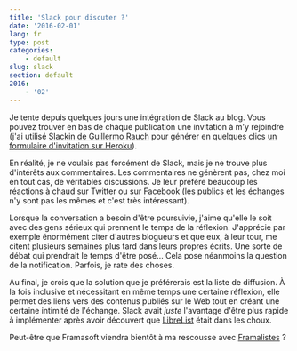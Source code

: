 ```yaml
---
title: 'Slack pour discuter ?'
date: '2016-02-01'
lang: fr
type: post
categories:
    - default
slug: slack
section: default
2016:
    - '02'
---
```


Je tente depuis quelques jours une intégration de Slack au blog. Vous pouvez trouver en bas de chaque publication une invitation à m'y rejoindre (j'ai utilisé [Slackin de Guillermo Rauch](http://rauchg.com/slackin/) pour générer en quelques clics [un formulaire d'invitation sur Heroku](https://slackin-borisschapiracom.herokuapp.com "Formulaire d'invitation au Slack de BorisSchapira.com")).

En réalité, je ne voulais pas forcément de Slack, mais je ne trouve plus d'intérêts aux commentaires. Les commentaires ne génèrent pas, chez moi en tout cas, de véritables discussions. Je leur préfère beaucoup les réactions à chaud sur Twitter ou sur Facebook (les publics et les échanges n'y sont pas les mêmes et c'est très intéressant).

Lorsque la conversation a besoin d'être poursuivie, j'aime qu'elle le soit avec des gens sérieux qui prennent le temps de la réflexion. J'apprécie par exemple énormément citer d'autres blogueurs et que eux, à leur tour, me citent plusieurs semaines plus tard dans leurs propres écrits. Une sorte de débat qui prendrait le temps d'être posé… Cela pose néanmoins la question de la notification. Parfois, je rate des choses.

Au final, je crois que la solution que je préférerais est la liste de diffusion. À la fois inclusive et nécessitant en même temps une certaine réflexion, elle permet des liens vers des contenus publiés sur le Web tout en créant une certaine intimité de l'échange. Slack avait _juste_ l'avantage d'être plus rapide à implémenter après avoir découvert que [LibreList](http://librelist.com/) était dans les choux.

Peut-être que Framasoft viendra bientôt à ma rescousse avec [Framalistes](https://twitter.com/JosephK_Frama/status/684680521088143360 "Tweets échangés avec JosephK à ce sujet") ?
